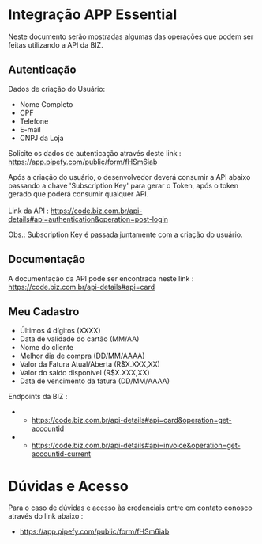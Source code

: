 # Integração APP Essential

Neste documento serão mostradas algumas das operações que podem ser feitas utilizando a API da BIZ.

<h2>Autenticação </h2>

Dados de criação do Usuário:
- Nome Completo
- CPF
- Telefone 
- E-mail
- CNPJ da Loja

Solicite os dados de autenticação através deste link : https://app.pipefy.com/public/form/fHSm6iab

Após a criação do usuário, o desenvolvedor deverá consumir a API abaixo passando a chave 'Subscription Key' para gerar o Token, após o token gerado que poderá consumir qualquer API. <br> <br>
Link da API : https://code.biz.com.br/api-details#api=authentication&operation=post-login

Obs.: Subscription Key é passada juntamente com a criação do usuário.



<h2>Documentação </h2>

A documentação da API pode ser encontrada neste link : https://code.biz.com.br/api-details#api=card

<h2>Meu Cadastro </h2>

- Últimos 4 dígitos (XXXX)
- Data de validade do cartão (MM/AA)
- Nome do cliente
- Melhor dia de compra (DD/MM/AAAA)
- Valor da Fatura Atual/Aberta (R$X.XXX,XX)
- Valor do saldo disponível (R$X.XXX,XX)
- Data de vencimento da fatura (DD/MM/AAAA)

Endpoints da BIZ : 
- - https://code.biz.com.br/api-details#api=card&operation=get-accountid
- - https://code.biz.com.br/api-details#api=invoice&operation=get-accountid-current

# Dúvidas e Acesso

Para o caso de dúvidas e acesso às credenciais entre em contato conosco através do link abaixo : 
- https://app.pipefy.com/public/form/fHSm6iab
